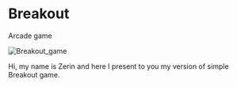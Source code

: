 # Breakout
 Arcade game

![Breakout_game](https://user-images.githubusercontent.com/17955370/115384232-16f30d00-a1d7-11eb-8cec-e1c0f2b8f3be.PNG)

Hi, my name is Zerin and here I present to you my version of simple Breakout game.
